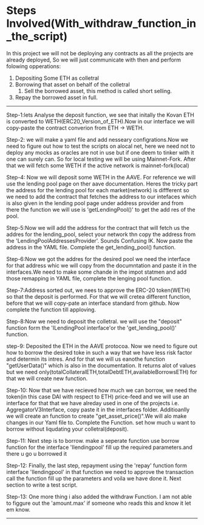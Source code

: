 # Steps Involved(With_withdraw_function_in_the_script)

In this project we will not be deploying any contracts as all the projects are 
already deployed, So we will just communicate with then and perform folowing 
opperations:
1. Depositing Some ETH as colletral
2. Borrowing that asset on behalf of the colletral
    1. Sell the borrowed asset, this method is called short selling.
3. Repay the borrowed asset in full. 
---------
Step-1:lets Analyse the deposit function, we see that initally the Kovan ETH is converted to WETH(ERC20_Version_of_ETH).Now in our interface we will copy-paste  the contract converion from ETH -> WETH. 

Step-2: we will make a yaml file and add nesseary configrations.Now we need to figure out how to test the scripts on alocal net, here we need not to deploy any mocks as oracles are not in use but if one deem to tinker with it one can surely can. So for local testing we will be using Mainnet-Fork. After that we will fetch some WETH if the active network is mainnet-fork(local) 

Step-4: Now we will deposit some WETH in the AAVE. For reference we will use the lending pool page on ther aave documentation. Heres the tricky part the address for the lending pool for each market(network) is diffferent so we need to add the contract that fetches the address to our intefaces which is also given in the lending pool page under address provider and from there the function we will use is 'getLendingPool()' to get the add res of the pool.

Step-5:Now we will add the address for the contract that will fetch us the addres for the lending_pool, select your network thn copy the address from the 'LendingPoolAddressesProvider'. Sounds Confusing IK. Now paste the address in the YAML file. Complete the get_lending_pool() function.

Step-6:Now we got the addres for the desired pool we need the interface for that address whic we will copy from the documntation and paste it in the interfaces.We need to make some chande in the impot statmen and add those remapping in YAML file, complete the lenging pool function.

Step-7:Address sorted out, we nees to approve the ERC-20 token(WETH) so that the deposit is performed. For that we will cretea different function, before that we will copy-pate an interface standard from github. Now complete the function till apploving.

Step-8:Now we need to deposit the colletral. we will use the "deposit" function form the 'ILendingPool interface'or the 'get_lending_pool()' function.

step-9: Deposited the ETH in the AAVE protocoa. Now we need to figure out how to borrow the desired toke in such a way that we have less risk factor and determin its intres. And for that we will us eanothe function "getUserData()" which is also in the documentation. It returns alot of values but we need only(totalCollateralETH,totalDebtETH,availableBorrowsETH) for that we will create new function.

Step-10: Now that we have recieved how much we can borrow, we need the token(in this case DAI with respect to ETH) price-feed and we will use an interface for that that we have alreday used in one of the projects i.e. AggregatorV3Interface, copy paste it in the interfaces folder. Additioanlly we will create an function to create "get_asset_price()".We will alo make changes in  our Yaml file to. Complete the Function. set how much u want to borrow without liqudating your colletral(deposit).

Step-11: Next step is to borrow. make a seperate function use borrow function for the interface 'Ilendingpool' fill up the required parameters.and there u go u borrowed it 

Step-12: Finally, the last step, repayment using the 'repay' function form interface 'Ilendingpool' in that function we need to approve the transaction call the function fill up the parameters and voila we have done it. Next section to write a test script.

Step-13: One more thing i also added the withdraw Function. I am not able to figgure out the 'amount.max' if someone who reads this and know it let em know.
 
-----
